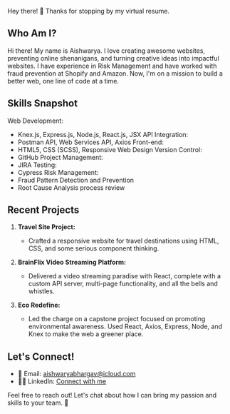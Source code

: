Hey there! 👋 Thanks for stopping by my virtual resume.

## Who Am I?

Hi there! My name is Aishwarya. I love creating awesome websites, preventing online shenanigans, and turning creative ideas into impactful websites. I have experience in Risk Management and have worked with fraud prevention at Shopify and Amazon. Now, I'm on a mission to build a better web, one line of code at a time.

## Skills Snapshot

Web Development:
- Knex.js, Express.js, Node.js, React.js, JSX
API Integration:
- Postman API, Web Services API, Axios
Front-end:
- HTML5, CSS (SCSS), Responsive Web Design
Version Control:
- GitHub
Project Management:
- JIRA
Testing:
- Cypress
Risk Management:
- Fraud Pattern Detection and Prevention
- Root Cause Analysis process review



## Recent Projects

1. **Travel Site Project:**
   - Crafted a responsive website for travel destinations using HTML, CSS, and some serious component thinking.

2. **BrainFlix Video Streaming Platform:**
   - Delivered a video streaming paradise with React, complete with a custom API server, multi-page functionality, and all the bells and whistles.

3. **Eco Redefine:**
   - Led the charge on a capstone project focused on promoting environmental awareness. Used React, Axios, Express, Node, and Knex to make the web a greener place.

## Let's Connect!

- 📧 Email: aishwaryabhargav@icloud.com
- 👩‍💼 LinkedIn: [Connect with me](https://www.linkedin.com/in/aishwarya-venkatadri/)


Feel free to reach out! Let's chat about how I can bring my passion and skills to your team. 🚀


